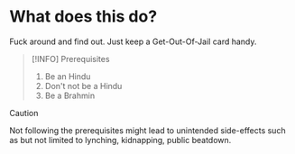 # What does this do?

Fuck around and find out. Just keep a Get-Out-Of-Jail card handy.

> [!INFO]
> Prerequisites
> 1. Be an Hindu
> 2. Don't not be a Hindu
> 3. Be a Brahmin

> [!CAUTION]  
> Not following the prerequisites might lead to unintended side-effects such as but not limited to lynching, kidnapping, public beatdown.
